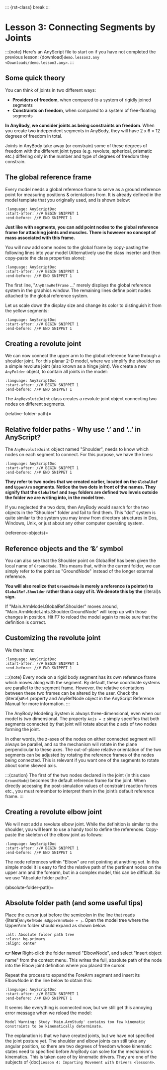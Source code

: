 ::: {rst-class} break
:::

# Lesson 3: Connecting Segments by Joints

:::{note}
Here's an AnyScript file to start on if you have not completed the
previous lesson: {download}`demo.lesson3.any <Downloads/demo.lesson3.any>`.
:::

## Some quick theory

You can think of joints in two different ways:

- **Providers of freedom**, when compared to a system of rigidly joined segments
- **Constraints on freedom**, when compared to a system of free-floating segments

**In AnyBody, we consider joints as being constraints on freedom**. When you create
two independent segments in AnyBody, they will have 2 x 6 = 12 degrees of freedom
in total.


Joints in AnyBody take away (or constrain) some of these degrees of freedom with the different joint types (e.g. revolute, spherical, prismatic etc.)
differing only in the number and type of degrees of freedom they constrain.

## The global reference frame

Every model needs a global reference frame to serve as a ground reference point for measuring positions & orientations from.
It is already defined in the model template that you originally used, and is shown below:

```{literalinclude} Snippets/lesson3/snip.NewModel.main-1.any
:language: AnyScriptDoc
:start-after: //# BEGIN SNIPPET 1
:end-before: //# END SNIPPET 1
```

**Just like with segments, you can add point nodes to the global reference frame for attaching joints and muscles. There is however no
concept of mass associated with this frame.**

You will now add some nodes to the global frame by copy-pasting the following lines into your model (Alternatively use the class inserter
and then copy-paste the class properties alone):

```{literalinclude} Snippets/lesson3/snip.NewModel.main-2.any
:language: AnyScriptDoc
:start-after: //# BEGIN SNIPPET 1
:end-before: //# END SNIPPET 1
```

The first line, "`AnyDrawRefFrame` ..." merely displays the global
reference system in the graphics window. The remaining lines define point nodes attached to the global reference
system.

Let us scale down the display
size and change its color to distinguish it from the yellow segments:

```{literalinclude} Snippets/lesson3/snip.NewModel.main-3.any
:language: AnyScriptDoc
:start-after: //# BEGIN SNIPPET 1
:end-before: //# END SNIPPET 1
```

## Creating a revolute joint

We can now connect the upper arm to the global reference frame through a shoulder joint.
For this planar 2-D model, where we simplify the shoulder as a simple revolute joint (also known as a hinge joint).
We create a new `AnyFolder` object, to contain all joints in the model:

```{literalinclude} Snippets/lesson3/snip.NewModel.main-4.any
:language: AnyScriptDoc
:start-after: //# BEGIN SNIPPET 1
:end-before: //# END SNIPPET 1
```

The `AnyRevoluteJoint` class creates a revolute joint object connecting two nodes on different segments.

(relative-folder-path)=

## Relative folder paths - Why use ‘.’ and ‘..’ in AnyScript?

The `AnyRevoluteJoint` object named "Shoulder", needs to know which nodes on each segment to connect. For this
purpose, we have the lines:

```{literalinclude} Snippets/lesson3/snip.NewModel.main-5.any
:language: AnyScriptDoc
:start-after: //# BEGIN SNIPPET 1
:end-before: //# END SNIPPET 1
```

**They refer to two nodes that we created earlier, located on the `GlobalRef` and `UpperArm`
segments. Notice the two dots in front of the names. They signify that
the `GlobalRef` and `Segs` folders are defined two levels outside the folder
we are writing into, in the model tree.**

If you neglected the two dots, then AnyBody would search for the two objects in the "Shoulder" folder and fail
to find them. This "dot" system is quite similar to the system you may
know from directory structures in Dos, Windows, Unix, or just about any
other computer operating system.

(reference-objects)=

## Reference objects and the ‘&’ symbol

You can also see that the Shoulder point on GlobalRef has been given the local name of `GroundNode`.
This means that, within the current folder, we can simply refer to
the point as "GroundNode" instead of the longer external reference.

**You will also realize that `GroundNode` is merely a reference (a pointer) to `GlobalRef.Shoulder`
rather than a copy of it. We denote this by the** {literal}`&` **sign.**

If "Main.ArmModel.GlobalRef.Shoulder" moves around, "Main.ArmModel.Jnts.Shoulder.GroundNode" will keep up with those changes in position. Hit F7 to reload the model again to make
sure that the definition is correct.

## Customizing the revolute joint

We then have:

```{literalinclude} Snippets/lesson3/snip.NewModel.main-6.any
:language: AnyScriptDoc
:start-after: //# BEGIN SNIPPET 1
:end-before: //# END SNIPPET 1
```

:::{note}
Every node on a rigid body segment has its own reference frame which moves along with the segment.
By default, these coordinate systems are parallel to the segment frame. However, the relative orientations
between these two frames can be altered by the user. Check the {literal}`ARel` property and AnyRefNode
object in the AnyScript Reference Manual for more information.
:::

The AnyBody Modeling System is always three-dimensional, even when our model is
two dimensional. The property `Axis = z` simply specifies that both
segments connected by that joint will rotate about the z axis of two nodes forming the joint.

In other words, the z-axes of the nodes on either connected segment will
always be parallel, and so the mechanism will rotate in the plane
perpendicular to these axes. The out-of-plane relative orientation of
the two segments can be adjusted by rotating the reference frames of the
nodes being connected. This is relevant if you want one of the segments
to rotate about some skewed axis.

:::{caution}
The first of the two
nodes declared in the joint (in this case `GroundNode`) becomes the
default reference frame for the joint. When directly accessing the
post-simulation values of constraint reaction forces etc., you must
remember to interpret them in the joint’s default reference frame.
:::

## Creating a revolute elbow joint

We will next add a revolute elbow joint. While the definition is similar to the shoulder,
you will learn to use a handy tool to define the references. Copy-paste the skeleton of the elbow
joint as follows:

```{literalinclude} Snippets/lesson3/snip.NewModel.main-7.any
:language: AnyScriptDoc
:start-after: //# BEGIN SNIPPET 1
:end-before: //# END SNIPPET 1
```

The node references within "Elbow" are not pointing at
anything yet. In this simple model it is easy to find the relative path
of the pertinent nodes on the upper arm and the forearm, but in a
complex model, this can be difficult. So we use "Absolute folder paths".

(absolute-folder-path)=

## Absolute folder path (and some useful tips)

Place the cursor just before the semicolon in the line that reads {literal}`AnyRefNode &UpperArmNode = ;`.
Open the model tree where the UpperArm folder should expand as shown below.

```{image} _static/lesson3/image1.png
:alt: Absolute folder path tree
:class: bg-primary
:align: center
```

**👉 Now** Right-click the folder named "ElbowNode", and select "Insert object
name" from the context menu. This writes the full, absolute path of the node
into the Elbow joint definition where you placed the cursor.

Repeat the process to expand the ForeArm segment and insert its ElbowNode in the
line below to obtain this:

```{literalinclude} Snippets/lesson3/snip.NewModel.main-8.any
:language: AnyScriptDoc
:start-after: //# BEGIN SNIPPET 1
:end-before: //# END SNIPPET 1
```

It seems like everything is connected now, but we still get this
annoying error message when we reload the model:

```none
Model Warning: Study 'Main.ArmStudy' contains too few kinematic
constraints to be kinematically determinate.
```

The explanation is that we have created joints, but we have not
specified the joint posture yet. The shoulder and elbow joints can still take any
angular position, so there are two degrees of freedom whose kinematic
states need to specified before AnyBody can solve for the mechanism's
kinematics. This is taken care of by kinematic drivers.
They are one of the subjects of {doc}`Lesson 4: Imparting Movement with Drivers <lesson4>`.
